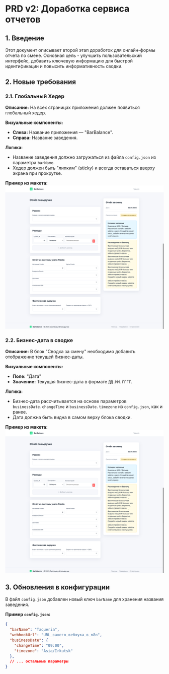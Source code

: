 # PRD v2: Доработка сервиса отчетов

## 1. Введение

Этот документ описывает второй этап доработок для онлайн-формы отчета по смене. Основная цель - улучшить пользовательский интерфейс, добавить ключевую информацию для быстрой идентификации и повысить информативность сводки.

## 2. Новые требования

### 2.1. Глобальный Хедер

**Описание:**
На всех страницах приложения должен появиться глобальный хедер.

**Визуальные компоненты:**
- **Слева:** Название приложения — "BarBalance".
- **Справа:** Название заведения.

**Логика:**
- Название заведения должно загружаться из файла `config.json` из параметра `barName`.
- Хедер должен быть "липким" (sticky) и всегда оставаться вверху экрана при прокрутке.

**Пример из макета:**
![Новый хедер](img/SCR-20250902-ucjw.png)

### 2.2. Бизнес-дата в сводке

**Описание:**
В блок "Сводка за смену" необходимо добавить отображение текущей бизнес-даты.

**Визуальные компоненты:**
- **Поле:** "Дата"
- **Значение:** Текущая бизнес-дата в формате `ДД.ММ.ГГГГ`.

**Логика:**
- Бизнес-дата рассчитывается на основе параметров `businessDate.changeTime` и `businessDate.timezone` из `config.json`, как и ранее.
- Дата должна быть видна в самом верху блока сводки.

**Пример из макета:**
![Новая сводка](img/SCR-20250902-ucjw.png)

## 3. Обновления в конфигурации

В файл `config.json` добавлен новый ключ `barName` для хранения названия заведения.

**Пример `config.json`:**
```json
{
  "barName": "Taqueria",
  "webhookUrl": "URL_вашего_вебхука_в_n8n",
  "businessDate": {
    "changeTime": "09:00",
    "timezone": "Asia/Irkutsk"
  },
  // ... остальные параметры
}
```
